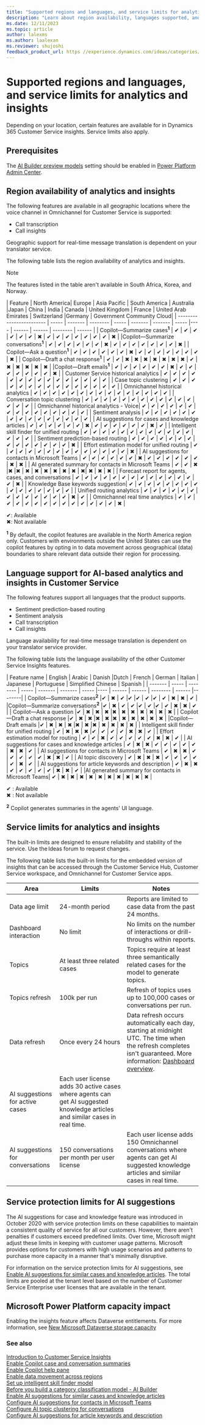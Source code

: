 ```yaml
---
title: "Supported regions and languages, and service limits for analytics and insights | MicrosoftDocs"
description: "Learn about region availability, languages supported, and service limits for analytics and insights."
ms.date: 12/11/2023
ms.topic: article
author: lalexms
ms.author: laalexan
ms.reviewer: shujoshi
feedback_product_url: https //experience.dynamics.com/ideas/categories/list/?category=a7f4a807-de3b-eb11-a813-000d3a579c38&forum=b68e50a6-88d9-e811-a96b-000d3a1be7ad
---
```


# Supported regions and languages, and service limits for analytics and insights

Depending on your location, certain features are available for in Dynamics 365 Customer Service insights. Service limits also apply.

## Prerequisites

The [AI Builder preview models](/ai-builder/administer#enable-or-disable-ai-builder-preview-features) setting should be enabled in [Power Platform Admin Center](https://admin.powerplatform.microsoft.com).

## Region availability of analytics and insights

The following features are available in all geographic locations where the voice channel in Omnichannel for Customer Service is supported:
- Call transcription
- Call insights

Geographic support for real-time message translation is dependent on your translator service.

The following table lists the region availability of analytics and insights.

> [!NOTE]
> The features listed in the table aren't available in South Africa, Korea, and Norway.

| Feature | North America| Europe | Asia Pacific | South America | Australia |Japan | China | India | Canada | United Kingdom | France | United Arab Emirates | Switzerland |Germany | Government Community Cloud|
| ------------------------ | ----- | ------- | -------- | ----- | ------- | ------- | ----- |---- | ------ | ------ | -------- | ------ |
| Copilot&mdash;Summarize cases<sup>**1**</sup>  | ✔ |	✔ |	✔ |	✔ |	✔ |	✔ |	✖ |	✔ |	✔ |	✔ |	✔ |	✔ |	✔ |	✔ |	✖ |
|Copilot&mdash;Summarize conversations<sup>**1**</sup>  | ✔ |	✔ |	✔ |	✔ |	✔ |	✔ |	✖ |	✔ |	✔ |	✔ |	✔ |	✔ |	✔ |	✔ |	✖ |
| Copilot&mdash;Ask a question<sup>**1**</sup> | ✔ | ✔ |	✔ |	✔ |	✔ |	✔ |	✖ |	✔ |	✔ |	✔ |	✔ |	✔ |	✔ |	✔ |	✖ |
| Copilot&mdash;Draft a chat response<sup>**1**</sup> |	✔ |	✔ |	✖ |	✖ |	✖ |	✖ |	✖ |	✖ |	✖ |	✔ |	✖ |	✖ |	✖ |	✖ |	✖ |
|Copilot&mdash;Draft emails<sup>**1**</sup> |	✔ |	✔	| ✔ |	✔ |	✔ |	✔ |	✖ |	✔ |	✔ |	✔ |	✔ |	✔ |	✔ |	✔ |	✖ |
| Customer Service historical analytics | ✔ | ✔ | ✔ | ✔ | ✔ | ✔ | ✔ | ✔ | ✔ | ✔ | ✔ | ✔ | ✔ | ✔ | ✔ |
| Case topic clustering | ✔ | ✔ | ✔ | ✔ | ✔ | ✔ | ✔ | ✔ | ✔ | ✔ | ✔ | ✔ | ✔ | ✔ | ✔ |
| Omnichannel historical analytics | ✔ | ✔ | ✔ | ✔ | ✔ | ✔ |  ✔ | ✔ | ✔ | ✔ | ✔ | ✔ | ✔ | ✔ | ✔ |
| Conversation topic clustering | ✔ | ✔ | ✔ | ✔ | ✔ | ✔ | ✔ | ✔ | ✔ | ✔ | ✔ | ✔ | ✔ | ✔ | ✔ |
| Omnichannel historical analytics - Voice| ✔ | ✔ | ✔ | ✔ | ✔ | ✔ | ✔ | ✔ | ✔ | ✔ | ✔ | ✔ | ✔ | ✔ | ✔ |
| Sentiment analysis | ✔ | ✔ | ✔ | ✔ | ✔ | ✔ |  ✔ | ✔ | ✔ | ✔ | ✔ | ✔ | ✔ | ✔ | ✔ |
| AI suggestions for cases and knowledge articles | ✔ | ✔ | ✔ | ✔ | ✔ | ✔ | ✖ | ✔ | ✔ | ✔ | ✔ | ✔ | ✔ | ✖ | ✔ |
| Intelligent skill finder for unified routing | ✔ | ✔ | ✔ | ✔ | ✔ | ✔ | ✔ | ✔ | ✔ | ✔ | ✔ | ✔ | ✔ | ✔ | ✔ |
| Sentiment prediction-based routing | ✔ | ✔ | ✔ | ✔ | ✔ | ✔ | ✔ | ✔ | ✔ | ✔ | ✔ | ✔ | ✔ | ✔ | ✖ |
| Effort estimation model for unified routing | ✔ | ✔ | ✔ | ✔ | ✔ | ✔ |  ✔ | ✔ | ✔ | ✔ | ✔ | ✔ | ✔ | ✔ | ✖ |
| AI suggestions for contacts in Microsoft Teams | ✔ | ✔ | ✔ | ✔ | ✔ | ✔ | ✖ | ✔ | ✔ | ✔ | ✔ | ✔ | ✔ | ✖ | ✖ |
| AI generated summary for contacts in Microsoft Teams | ✔ | ✔ | ✖ |✖ |✖ | ✖ | ✖ | ✖ | ✖ | ✖ | ✖ | ✖| ✖ | ✖ | ✖ |
| Forecast report for agents, cases, and conversations | ✔ | ✔ | ✔ | ✔ | ✔ | ✔ | ✔ | ✔ | ✔ | ✔ | ✔ | ✔ | ✔ | ✔ | ✖ |
| Knowledge Base keywords suggestion| ✔ | ✔ | ✔ | ✔ | ✔ | ✔ | ✔ | ✔ | ✔ | ✔ | ✔ | ✔ | ✔ | ✔  | ✔ |
| Unified routing analytics | ✔ | ✔ | ✔ | ✔ | ✔ | ✔ | ✔ | ✔  | ✔ | ✔ | ✔ | ✔ | ✔ | ✖ | ✔ |
| Omnichannel real time analytics | ✔ | ✔ | ✔ | ✔ | ✔ | ✔ |  ✔ | ✔ | ✔ | ✔ | ✔ | ✔ | ✔ | ✔ | ✖ |

✔: Available  
✖: Not available

<sup>**1**</sup> By default, the copilot features are available in the North America region only. Customers with environments outside the United States can use the copilot features by opting in to data movement across geographical (data) boundaries to share relevant data outside their region for processing.

## Language support for AI-based analytics and insights in Customer Service

The following features support all languages that the product supports.

- Sentiment prediction-based routing
- Sentiment analysis
- Call transcription
- Call insights

Language availability for real-time message translation is dependent on your translator service provider.

The following table lists the language availability of the other Customer Service Insights features.

| Feature name | English | Arabic |  Danish |Dutch | French | German | Italian | Japanese | Portuguese | Simplified Chinese | Spanish |
| ------- | ----- | -------- | ----- | ------- | ------- | ----- |---- | ------ | ------ | -------- | ------ |--------|
| Copilot&mdash;Summarize cases<sup>**2**</sup>  |✔ | ✖ |  ✔  |✔  |✔  | ✔  |✔  | ✔  | ✖ | ✖ | ✔  |
|Copilot&mdash;Summarize conversations<sup>**2**</sup>  |✔ | ✖ | ✔  | ✔  |✔  | ✔  |✔  | ✔  | ✖ | ✖ | ✔  |
| Copilot&mdash;Ask a question |✔ | ✖ | ✖   | ✖   |✖  | ✖  | ✖   | ✖   | ✖ | ✖ | ✖  |
| Copilot&mdash;Draft a chat response |✔ | ✖ | ✖   |✖  | ✖  |✖   | ✖   | ✖ | ✖ | ✖  | ✖  |
|Copilot&mdash;Draft emails |✔ | ✖ | ✖   | ✖   |✖  | ✖  |✖   | ✖   | ✖ | ✖ | ✖  |
| Intelligent skill finder for unified routing | ✔ | ✖ | ✖ | ✖ |✔ | ✔ | ✔ | ✔ | ✖ | ✖ | ✔ |
| Effort estimation model for routing | ✔ | ✔ | ✖ | ✔ | ✔ | ✔ | ✔ | ✔ | ✖ | ✖ | ✔ |
| AI suggestions for cases and knowledge articles | ✔ | ✖ | ✖ | ✔ | ✔ | ✔ | ✔ | ✔ | ✖ | ✖ | ✔ |
| AI suggestions for contacts in Microsoft Teams | ✔ | ✖ | ✖ | ✔ | ✔ | ✔ | ✔ | ✔ | ✖ | ✖ | ✔ |
| AI topic discovery | ✔ | ✖ | ✖ | ✖ | ✔ | ✔ | ✔ | ✔ | ✔ | ✖ | ✔ |
| AI suggestions for article keywords and description |  ✔ | ✖ | ✖ | ✔ | ✔ | ✔ | ✔ | ✔ | ✖ | ✖ | ✔ |
|AI generated summary for contacts in Microsoft Teams|  ✔ | ✖ | ✖ | ✖  | ✖ | ✖ | ✖ | ✖ | ✖ | ✖ | ✖ |

✔ : Available  
✖ : Not available

<sup>**2**</sup> Copilot generates summaries in the agents' UI language.

## Service limits for analytics and insights

The built-in limits are designed to ensure reliability and stability of the service. Use the Ideas forum to request changes.

The following table lists the built-in limits for the embedded version of insights that can be accessed through the Customer Service Hub, Customer Service workspace, and Omnichannel for Customer Service apps.

| Area | Limits | Notes |
| ------------ | ------------- | ----------------- |
| Data age limit | 24-month period | Reports are limited to case data from the past 24 months. |
| Dashboard interaction | No limit | No limits on the number of interactions or drill-throughs within reports. |
| Topics | At least three related cases | Topics require at least three semantically related cases for the model to generate topics. |
| Topics refresh | 100k per run | Refresh of topics uses up to 100,000 cases or conversations per run. |
| Data refresh | Once every 24 hours | Data refresh occurs automatically each day, starting at midnight UTC. The time when the refresh completes isn't guaranteed. More information: [Dashboard overview](../use/customer-service-analytics-insights-csh.md). |
| AI suggestions for active cases | Each user license adds 30 active cases where agents can get AI suggested knowledge articles and similar cases in real time. ||
| AI suggestions for conversations | 150 conversations per month per user license | Each user license adds 150 Omnichannel conversations where agents can get AI suggested knowledge articles and similar cases in real time. |

## Service protection limits for AI suggestions

The AI suggestions for case and knowledge feature was introduced in October 2020 with service protection limits on these capabilities to maintain a consistent quality of service for all our customers. However, there aren't penalties if customers exceed predefined limits. Over time, Microsoft might adjust these limits in keeping with customer usage patterns. Microsoft provides options for customers with high usage scenarios and patterns to purchase more capacity in a manner that's minimally disruptive.

For information on the service protection limits for AI suggestions, see [Enable AI suggestions for similar cases and knowledge articles](csw-enable-ai-suggested-cases-knowledge-articles.md). The total limits are pooled at the tenant level based on the number of Customer Service Enterprise user licenses that are available in the tenant.

## Microsoft Power Platform capacity impact

Enabling the insights feature affects Dataverse entitlements. For more information, see [New Microsoft Dataverse storage capacity](/power-platform/admin/capacity-storage)

### See also

[Introduction to Customer Service Insights](../implement/introduction-customer-service-analytics.md)  
[Enable Copilot case and conversation summaries](copilot-enable-summary.md)  
[Enable Copilot help pane](copilot-enable-help-pane.md)  
[Enable data movement across regions](/power-platform/admin/geographical-availability-copilot)  
[Set up intelligent skill finder model](set-up-isf-model.md#set-up-intelligent-skill-finder-model)  
[Before you build a category classification model - AI Builder](/ai-builder/before-you-build-text-classification-model)  
[Enable AI suggestions for similar cases and knowledge articles](csw-enable-ai-suggested-cases-knowledge-articles.md)  
[Configure AI suggestions for contacts in Microsoft Teams](configure-teams-collaboration.md)  
[Configure AI topic clustering for conversations](ai-topic-clustering-conversations.md)  
[Configure AI suggestions for article keywords and description](configure-ai-suggested-article-keywords-description.md)  
